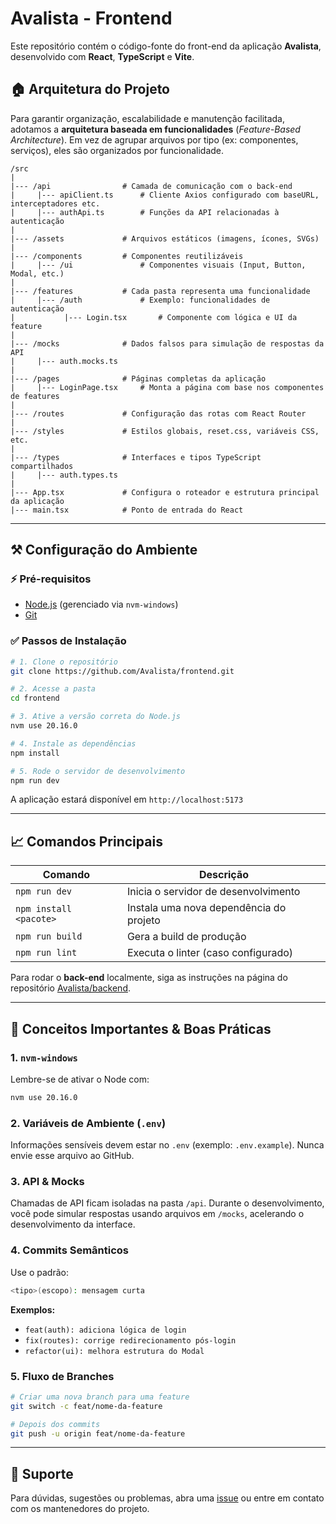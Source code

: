 # Avalista - Frontend

Este repositório contém o código-fonte do front-end da aplicação **Avalista**, desenvolvido com **React**, **TypeScript** e **Vite**.

## 🏠 Arquitetura do Projeto

Para garantir organização, escalabilidade e manutenção facilitada, adotamos a **arquitetura baseada em funcionalidades** (*Feature-Based Architecture*). Em vez de agrupar arquivos por tipo (ex: componentes, serviços), eles são organizados por funcionalidade.

```
/src
|
|--- /api                # Camada de comunicação com o back-end
|     |--- apiClient.ts      # Cliente Axios configurado com baseURL, interceptadores etc.
|     |--- authApi.ts        # Funções da API relacionadas à autenticação
|
|--- /assets             # Arquivos estáticos (imagens, ícones, SVGs)
|
|--- /components         # Componentes reutilizáveis
|     |--- /ui               # Componentes visuais (Input, Button, Modal, etc.)
|
|--- /features           # Cada pasta representa uma funcionalidade
|     |--- /auth             # Exemplo: funcionalidades de autenticação
|           |--- Login.tsx       # Componente com lógica e UI da feature
|
|--- /mocks              # Dados falsos para simulação de respostas da API
|     |--- auth.mocks.ts
|
|--- /pages              # Páginas completas da aplicação
|     |--- LoginPage.tsx     # Monta a página com base nos componentes de features
|
|--- /routes             # Configuração das rotas com React Router
|
|--- /styles             # Estilos globais, reset.css, variáveis CSS, etc.
|
|--- /types              # Interfaces e tipos TypeScript compartilhados
|     |--- auth.types.ts
|
|--- App.tsx             # Configura o roteador e estrutura principal da aplicação
|--- main.tsx            # Ponto de entrada do React
```

---

## ⚒️ Configuração do Ambiente

### ⚡ Pré-requisitos

* [Node.js](https://nodejs.org/) (gerenciado via `nvm-windows`)
* [Git](https://git-scm.com/)

### ✅ Passos de Instalação

```bash
# 1. Clone o repositório
git clone https://github.com/Avalista/frontend.git

# 2. Acesse a pasta
cd frontend

# 3. Ative a versão correta do Node.js
nvm use 20.16.0

# 4. Instale as dependências
npm install

# 5. Rode o servidor de desenvolvimento
npm run dev
```

A aplicação estará disponível em `http://localhost:5173`

---

## 📈 Comandos Principais

| Comando                | Descrição                               |
| ---------------------- | --------------------------------------- |
| `npm run dev`          | Inicia o servidor de desenvolvimento    |
| `npm install <pacote>` | Instala uma nova dependência do projeto |
| `npm run build`        | Gera a build de produção                |
| `npm run lint`         | Executa o linter (caso configurado)     |

Para rodar o **back-end** localmente, siga as instruções na página do repositório [Avalista/backend](https://github.com/Avalista/backend).

---

## 🧠 Conceitos Importantes & Boas Práticas

### 1. `nvm-windows`

Lembre-se de ativar o Node com:

```bash
nvm use 20.16.0
```

### 2. Variáveis de Ambiente (`.env`)

Informações sensíveis devem estar no `.env` (exemplo: `.env.example`). Nunca envie esse arquivo ao GitHub.

### 3. API & Mocks

Chamadas de API ficam isoladas na pasta `/api`. Durante o desenvolvimento, você pode simular respostas usando arquivos em `/mocks`, acelerando o desenvolvimento da interface.

### 4. Commits Semânticos

Use o padrão:

```bash
<tipo>(escopo): mensagem curta
```

**Exemplos:**

* `feat(auth): adiciona lógica de login`
* `fix(routes): corrige redirecionamento pós-login`
* `refactor(ui): melhora estrutura do Modal`

### 5. Fluxo de Branches

```bash
# Criar uma nova branch para uma feature
git switch -c feat/nome-da-feature

# Depois dos commits
git push -u origin feat/nome-da-feature
```

---

## 🔧 Suporte

Para dúvidas, sugestões ou problemas, abra uma [issue](https://github.com/Avalista/frontend/issues) ou entre em contato com os mantenedores do projeto.
